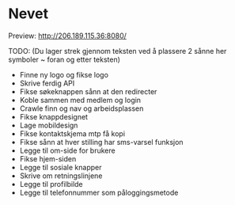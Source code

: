 # Nevet

Preview:
http://206.189.115.36:8080/


TODO:
(Du lager strek gjennom teksten ved å plassere 2 sånne her symboler ~ foran og etter teksten)
- Finne ny logo og fikse logo
- Skrive ferdig API
- Fikse søkeknappen sånn at den redirecter
- Koble sammen med medlem og login
- Crawle finn og nav og arbeidsplassen
- Fikse knappdesignet
- Lage mobildesign
- Fikse kontaktskjema mtp få kopi
- Fikse sånn at hver stilling har sms-varsel funksjon
- Legge til om-side for brukere
- Fikse hjem-siden
- Legge til sosiale knapper
- Skrive om retningslinjene
- Legge til profilbilde
- Legge til telefonnummer som påloggingsmetode
